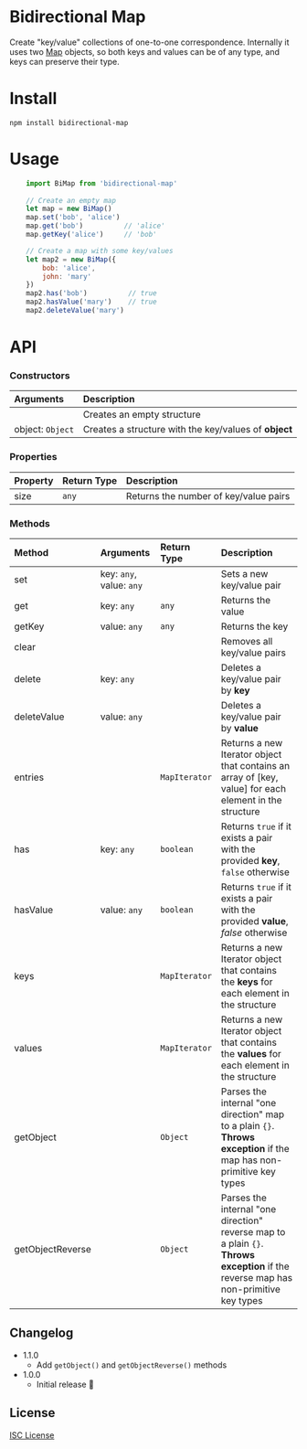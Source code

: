 # Bidirectional Map

Create "key/value" collections of one-to-one correspondence. Internally it uses two [Map](https://developer.mozilla.org/en/docs/Web/JavaScript/Reference/Global_Objects/Map) objects, so both keys and values can be of any type, and keys can preserve their type.

# Install

    npm install bidirectional-map

# Usage


```js
    import BiMap from 'bidirectional-map'
    
    // Create an empty map
    let map = new BiMap()
    map.set('bob', 'alice')
    map.get('bob')          // 'alice'
    map.getKey('alice')     // 'bob'

    // Create a map with some key/values
    let map2 = new BiMap({
        bob: 'alice',
        john: 'mary'
    })
    map2.has('bob')          // true
    map2.hasValue('mary')    // true
    map2.deleteValue('mary')
```

# API

### Constructors

| Arguments |   Description |
|:---|:---|
| | Creates an empty structure |
| object: `Object` | Creates a structure with the key/values of **object** |

### Properties

| Property | Return Type |  Description |
|:---|:---|:---|
| size | `any` | Returns the number of key/value pairs |

### Methods

| Method | Arguments | Return Type |  Description |
|:---|:---|:---|:---|
| set | key: `any`, value: `any`  |  | Sets a new key/value pair |
| get | key: `any` | `any` | Returns the value |
| getKey | value: `any` | `any` | Returns the key |
| clear |  |  | Removes all key/value pairs |
| delete | key: `any` | | Deletes a key/value pair by **key** |
| deleteValue | value: `any` | | Deletes a key/value pair by **value** |
| entries |  | `MapIterator` | Returns a new Iterator object that contains an array of [key, value] for each element in the structure |
| has | key: `any` | `boolean`| Returns `true` if it exists a pair with the provided **key**, `false` otherwise  |
| hasValue | value: `any` | `boolean` | Returns `true` if it exists a pair with the provided **value**, *false* otherwise  |
| keys |  | `MapIterator` | Returns a new Iterator object that contains the **keys** for each element in the structure |
| values |  | `MapIterator` | Returns a new Iterator object that contains the **values** for each element in the structure |
| getObject |  | `Object` | Parses the internal "one direction" map to a plain `{}`. **Throws exception** if the map has non-primitive key types |
| getObjectReverse |  | `Object` | Parses the internal "one direction" reverse map to a plain `{}`. **Throws exception** if the reverse map has non-primitive key types | 

## Changelog

* 1.1.0 
    * Add `getObject()` and `getObjectReverse()` methods
* 1.0.0 
    * Initial release :tada:

## License

[ISC License](http://opensource.org/licenses/ISC)
